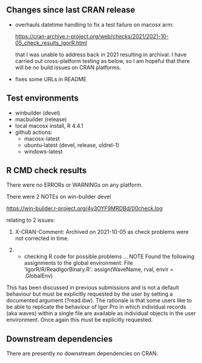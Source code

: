 ## Changes since last CRAN release

* overhauls datetime handling to fix a test failure on macosx arm:

  https://cran-archive.r-project.org/web/checks/2021/2021-10-05_check_results_IgorR.html

  that I was unable to address back in 2021 resulting in archival. I have 
  carried out cross-platform testing as below, so I am hopeful that there will
  be no build issues on CRAN platforms.
  
* fixes some URLs in README

## Test environments

* winbuilder (devel)
* macbuilder (release)
* local macosx install, R 4.4.1
* github actions:
  * macosx-latest
  * ubuntu-latest (devel, release, oldrel-1)
  * windows-latest

## R CMD check results
There were no ERRORs or WARNINGs on any platform.

There were 2 NOTEs on win-builder devel

https://win-builder.r-project.org/4y3OYF9MRDBd/00check.log

relating to 2 issues:

1. X-CRAN-Comment: Archived on 2021-10-05 as check problems were not
    corrected in time.

2. * checking R code for possible problems ... NOTE
Found the following assignments to the global environment:
File 'IgorR/R/ReadIgorBinary.R':
  assign(WaveName, rval, envir = .GlobalEnv)

This has been discussed in previous submissions and is not a default behaviour
but must be explicitly requested by the user by setting a documented argument
(?read.ibw). The rationale is that some users like to be able to replicate the
behaviour of Igor Pro in which individual records (aka waves) within a single
file are available as individual objects in the user environment. Once again
this must be explicitly requested.

## Downstream dependencies
There are presently no downstream dependencies on CRAN.

